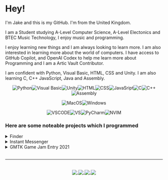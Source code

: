 # Hey!
I'm Jake and this is my GitHub. I'm from the United Kingdom.

I am a Student studying A-Level Computer Science, A-Level Electonics and BTEC Music Technology, I enjoy music and programming.

I enjoy learning new things and I am always looking to learn more. I am also interested in learning more about the world of computers. I have access to GitHub Copilot, and OpenAI Codex to help me learn more about Programming and I am a Artic Vault Contributor.

I am confident with Python, Visual Basic, HTML, CSS and Unity. I am also learning C, C++ JavaScript, Java and Assembly.


<div align="center">
	
![Python](https://img.shields.io/badge/Python-3776AB?style=for-the-badge&logo=python&logoColor=white)![Visual Basic](https://img.shields.io/badge/VB.NET-5C2D91?style=for-the-badge&logo=visualstudio)![Unity](https://img.shields.io/badge/Unity-100000?style=for-the-badge&logo=unity&logoColor=white)![HTML](https://img.shields.io/badge/HTML5-E34F26?style=for-the-badge&logo=html5&logoColor=white)![CSS](https://img.shields.io/badge/CSS3-1572B6?style=for-the-badge&logo=css3&logoColor=white)![JavaSript](https://img.shields.io/badge/JavaScript-323330?style=for-the-badge&logo=javascript&logoColor=F7DF1E)![C](https://img.shields.io/badge/C-00599C?style=for-the-badge&logo=c&logoColor=white)![C++](https://img.shields.io/badge/C%2B%2B-00599C?style=for-the-badge&logo=c%2B%2B&logoColor=white)![Assembly](https://img.shields.io/badge/Assembly-0095D5?style=for-the-badge&logoColor=white)
	
![MacOS](https://img.shields.io/badge/mac%20os-000000?style=for-the-badge&logo=apple&logoColor=white)![Windows](https://img.shields.io/badge/Windows-0078D6?style=for-the-badge&logo=windows&logoColor=white)
	
![VSCODE](https://img.shields.io/badge/Visual_Studio_Code-0078D4?style=for-the-badge&logo=visual%20studio%20code&logoColor=white)![VS](https://img.shields.io/badge/Visual_Studio-5C2D91?style=for-the-badge&logo=visual%20studio&logoColor=white)![PyCharm](https://img.shields.io/badge/pycharm-143?style=for-the-badge&logo=pycharm&logoColor=black&color=black&labelColor=green)![NVIM](https://img.shields.io/badge/NeoVim-%2357A143.svg?&style=for-the-badge&logo=neovim&logoColor=white)
</div>

### Here are some noteable projects which I programmed
<details>
<summary>Finder</summary>
<ul>

### Finder
[![Finder](https://github-readme-stats.vercel.app/api/pin/?username=FinderDiscord&repo=Finder)](https://github.com/FinderDiscord/Finder)

Finder is a Discord Bot made by [Myself](https://github.com/JakeyGilly) and [Finn](https://github.com/Explorer017) which includes plugins (cogs) which can be community submitted. 
</ul>
</details>
<details>
<summary>Instant Messenger</summary>
<ul>

### Instant Messenger
[![instant-messenger](https://github-readme-stats.vercel.app/api/pin/?username=JakeyGilly&repo=instant-messenger)](https://github.com/JakeyGilly/instant-messenger)
	
InstantMessenger is a Project made by [Myself](https://github.com/JakeyGilly) and [Finn](https://github.com/Explorer017) which is a socket powered Instant Messenger. It runs in Python 3 either in the terminal, or in a GUI.
</ul>
</details>
<details>
<summary>GMTK Game Jam Entry 2021</summary>
<ul>

### [Piggyback (GMTK Game Jam Entry 2021)](https://explorer017.itch.io/piggyback)
[![instant-messenger](https://github-readme-stats.vercel.app/api/pin/?username=Explorer017&repo=GMTK-GameJam-Entry-2021)](https://github.com/Explorer017/GMTK-GameJam-Entry-2021)
	
[Piggyback](https://explorer017.itch.io/piggyback) is a Game made by [Myself](https://github.com/JakeyGilly) and [Finn](https://github.com/Explorer017) in Unity Game Engine for The [Game Makers Toolkit 2021 Game Jam](https://itch.io/jam/gmtk-2021) with the theme Joined Together. In the Game you need to gain companions by Joining Together Where they staack on top of the character's head.
</ul>
</details>
<br>
<hr>
<br>
<div align="center">
<a href="https://github.com/JakeyGilly/">
  <img align="center" src="https://github-readme-stats.vercel.app/api?username=JakeyGilly&show_icons=true&theme=dark&title_color=green&count_private=true&size=" />
</a>
<a href="https://github.com/JakeyGilly/">
  <img align="center" src="https://github-readme-streak-stats.herokuapp.com?user=JakeyGilly&theme=dark&date_format=j%20M%5B%20Y%5D" />
</a>
<a href="https://github.com/JakeyGilly/">
    <img align="center" src="https://github-readme-stats.vercel.app/api/top-langs/?username=JakeyGilly&layout=compact&theme=dark" />
    </a>
<a href="https://github.com/JakeyGilly/">
<img align="center" src="https://github-profile-trophy.vercel.app/?username=JakeyGilly&theme=onedark" />
</a>
</div>

    


